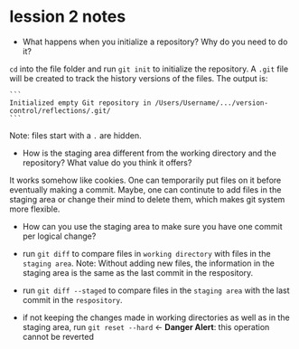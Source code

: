 # lession 2 notes 

- What happens when you initialize a repository? Why do you need to do it?  

 `cd` into the file folder and run `git init` to initialize the repository. A `.git` file will be created to track the history versions of the files. The output is:  
	
	```  
	Initialized empty Git repository in /Users/Username/.../version-control/reflections/.git/  
	```  
	
  Note: files start with a `.` are hidden.  

- How is the staging area different from the working directory and the repository? What value do you think it offers?   

 It works somehow like cookies. One can temporarily put files on it before eventually making a commit. Maybe, one can continute to add files in the staging area or change their mind to delete them, which makes git system more flexible. 
	
- How can you use the staging area to make sure you have one commit per logical change?  

 - run `git diff` to compare files in `working directory` with files in the `staging area`. Note: Without adding new files, the information in the staging area is the same as the last commit in the respository.  
 - run `git diff --staged` to compare files in the `staging area` with the last commit in the `respository`.  
 - if not keeping the changes made in working directories as well as in the staging area, run `git reset --hard`  <- **Danger Alert**: this operation cannot be reverted